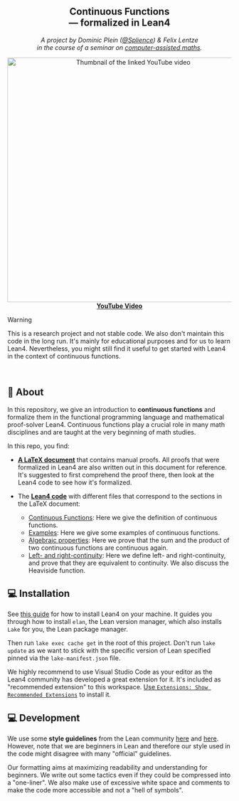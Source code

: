 <div align="center">
    <h2 align="center"><strong>Continuous Functions
    <br>— formalized in Lean4</strong></h2>
    <p>
        <i>A project by Dominic Plein (<a href="https://youtube.com/@splience">@Splience</a>) & Felix Lentze<br>in the course of a seminar on <a href="https://matematiflo.github.io/SoSe_2024/CompAssistedMath2024.html">computer-assisted maths</a>.</i>
    </p>
    <a href="https://youtu.be/BZjAghqKOjI">
        <img src="https://github.com/user-attachments/assets/39769109-54ea-4a01-a9ac-99fd7aa2ed5d"
        width="550px" alt="Thumbnail of the linked YouTube video"/>
    </a><br>
    <strong><a href="https://youtu.be/BZjAghqKOjI">YouTube Video</a></strong>
</div>

> [!warning]
> This is a research project and not stable code. We also don't maintain this code in the long run. It's mainly for educational purposes and for us to learn Lean4. Nevertheless, you might still find it useful to get started with Lean4 in the context of continuous functions.

<br>

## 🌟 About

In this repository, we give an introduction to **continuous functions** and formalize them in the functional programming language and mathematical proof-solver Lean4. Continuous functions play a crucial role in many math disciplines and are taught at the very beginning of math studies.

In this repo, you find:

- [**A LaTeX document**](./HandProof/main.pdf) that contains manual proofs. All proofs that were formalized in Lean4 are also written out in this document for reference. It's suggested to first comprehend the proof there, then look at the Lean4 code to see how it's formalized.

- The [**Lean4 code**](./Continuity/) with different files that correspond to the sections in the LaTeX document:
  - [Continuous Functions](./Continuity/continuous.lean): Here we give the definition of continuous functions.
  - [Examples](./Continuity/examples.lean): Here we give some examples of continuous functions.
  - [Algebraic properties](./Continuity/algebraic.lean): Here we prove that the sum and the product of two continuous functions are continuous again.
  - [Left- and right-continuity](./Continuity/leftright.lean): Here we define left- and right-continuity, and prove that they are equivalent to continuity. We also discuss the Heaviside function.


## 💻 Installation

See [this guide](https://lean-lang.org/lean4/doc/setup.html) for how to install Lean4 on your machine. It guides you through how to install `elan`, the Lean version manager, which also installs `Lake` for you, the Lean package manager.

Then run `lake exec cache get` in the root of this project. Don't run `lake update` as we want to stick with the specific version of Lean specified pinned via the `lake-manifest.json` file.

We highly recommend to use Visual Studio Code as your editor as the Lean4 community has developed a great extension for it. It's included as "recommended extension" to this workspace. [Use `Extensions: Show Recommended Extensions`](https://code.visualstudio.com/docs/editor/extension-marketplace#_workspace-recommended-extensions) to install it.


## 💻 Development

We use some **style guidelines** from the Lean community [here](https://leanprover-community.github.io/contribute/style.html) and [here](https://leanprover-community.github.io/contribute/doc.html). However, note that we are beginners in Lean and therefore our style used in the code might disagree with many "official" guidelines.

Our formatting aims at maximizing readability and understanding for beginners. We write out some tactics even if they could be compressed into a "one-liner". We also make use of excessive white space and comments to make the code more accessible and not a "hell of symbols".
